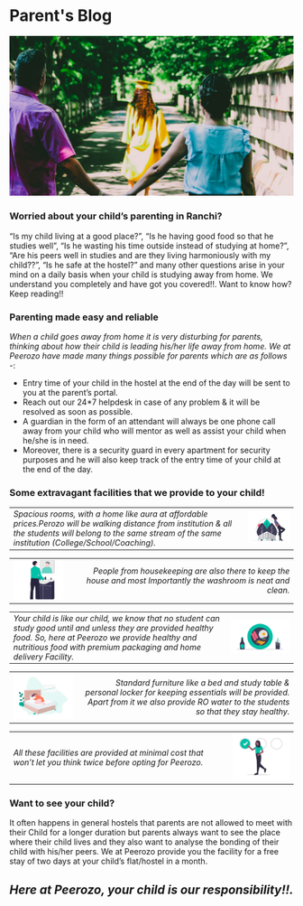 # Parent's Blog

![Intro](https://github.com/peerozo/assets/blob/master/Blogs/Images/Parents.jpg?raw=true)

### Worried about your child’s parenting in Ranchi?
“Is my child living at a good place?”, “Is he having good food so that he studies well”, “Is he wasting his time outside instead of studying at home?”, “Are his peers well in studies and are they living harmoniously with my child??”, “Is he safe at the hostel?” and many other questions arise in your mind on a daily basis when your child is studying away from home. We understand you completely and have got you covered!!. Want to know how? Keep reading!!

### Parenting made easy and reliable
*When a child goes away from home it is very disturbing for parents, thinking about how their child is leading his/her life away from home. We at Peerozo have made many things possible for parents which are as follows* -:

* Entry time of your child in the hostel at the end of the day will be sent to you at the parent’s portal. 
* Reach out our 24*7 helpdesk in case of any problem & it will be resolved  as soon as possible. 
* A guardian in the form of an attendant will always be one phone call away from your child who will mentor as well as assist your child when he/she is in need.
* Moreover, there is a security guard in every apartment for security purposes and he will also keep track of the entry time of your child at the end of the day.

### Some extravagant facilities that we provide to your child!
| | |
|:-----|------:|
|*Spacious rooms, with a home like aura at affordable prices.Perozo will be walking distance from institution & all the students will belong to the same stream of the same institution (College/School/Coaching).*|<img src = "https://github.com/peerozo/assets/blob/master/Blogs/Images/Spacious.png?raw=true" width = "400"/>|

| | |
|:-----|------:|
|<img src = "https://github.com/peerozo/assets/blob/master/Blogs/Images/Clean%20(1).png?raw=true" width = "200" />|*People from housekeeping are also there to keep the house and most Importantly the washroom is neat and clean.*|

| | |
|:-----|------:|
|*Your child is like our child, we know that no student can study good until and unless they are provided healthy food. So, here at Peerozo we provide healthy and nutritious food with premium packaging and home delivery Facility.*|<img src = "https://github.com/peerozo/assets/blob/master/Blogs/Images/Food.png?raw=true" width = "500"/>|

| | |
|:-----|------:|
|<img src = "https://github.com/peerozo/assets/blob/master/Blogs/Images/Furniture.png?raw=true" width = "400"/>|*Standard furniture like a bed and study table & personal locker for keeping essentials will be provided. Apart from it we also provide RO water to the students so that they stay healthy.*|

| | |
|:-----|------:|
|*All these facilities are provided at minimal cost that won’t let you think twice before opting for Peerozo.*|<img src = "https://github.com/peerozo/assets/blob/master/Blogs/Images/Cost.png?raw=true" width = "200"/>|

### Want to see your child?
It often happens in general hostels that parents are not allowed to meet with their Child for a longer duration but parents always want to see the place where their child lives and they also want to analyse the bonding of their child with his/her peers. We at Peerozo provide you the facility for a free stay of two days at your child’s flat/hostel in a month.

## *Here at Peerozo, your child is our responsibility!!.*



